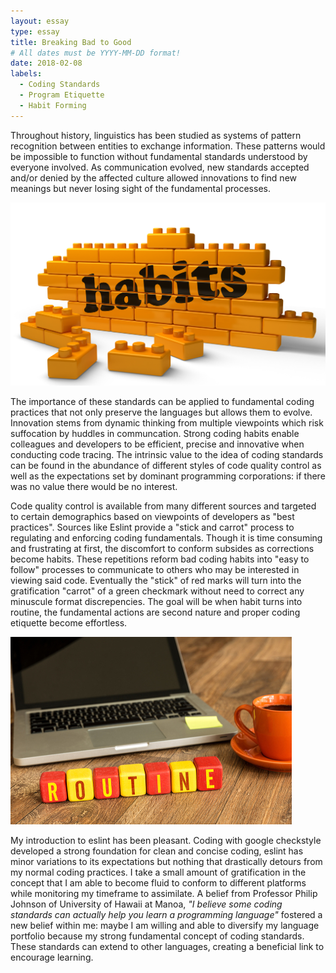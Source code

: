```yaml
---
layout: essay
type: essay
title: Breaking Bad to Good 
# All dates must be YYYY-MM-DD format!
date: 2018-02-08
labels:
  - Coding Standards
  - Program Etiquette
  - Habit Forming
---
```

Throughout history, linguistics has been studied as systems of pattern recognition between entities to exchange information. These patterns would be impossible to function without fundamental standards understood by everyone involved. As communication evolved, new standards accepted and/or denied by the affected culture allowed innovations to find new meanings but never losing sight of the fundamental processes.  

<img class="ui medium right square floated image" src="../images/cStandards2.jpg">

The importance of these standards can be applied to fundamental coding practices that not only preserve the languages but allows them to evolve. Innovation stems from dynamic thinking from multiple viewpoints which risk suffocation by huddles in communcation. Strong coding habits enable colleagues and developers to be efficient, precise and innovative when conducting code tracing. The intrinsic value to the idea of coding standards can be found in the abundance of different styles of code quality control as well as the expectations set by dominant programming corporations: if there was no value there would be no interest. 

Code quality control is available from many different sources and targeted to certain demographics based on viewpoints of developers as "best practices". Sources like Eslint provide a "stick and carrot" process to regulating and enforcing coding fundamentals. Though it is time consuming and frustrating at first, the discomfort to conform subsides as corrections become habits. These repetitions reform bad coding habits into "easy to follow" processes to communicate to others who may be interested in viewing said code. Eventually the "stick" of red marks will turn into the gratification "carrot" of a green checkmark without need to correct any minuscule format discrepencies. The goal will be when habit turns into routine, the fundamental actions are second nature and proper coding etiquette become effortless. 

<img class="ui small right square floated image" src="../images/cStandards1.jpg">

My introduction to eslint has been pleasant. Coding with google checkstyle developed a strong foundation for clean and concise coding, eslint has minor variations to its expectations but nothing that drastically detours from my normal coding practices. I take a small amount of gratification in the concept that I am able to become fluid to conform to different platforms while monitoring my timeframe to assimilate. A belief from Professor Philip Johnson of University of Hawaii at Manoa, *"I believe some coding standards can actually help you learn a programming language"* fostered a new belief within me: maybe I am willing and able to diversify my language portfolio because my strong fundamental concept of coding standards. These standards can extend to other languages, creating a beneficial link to encourage learning. 

